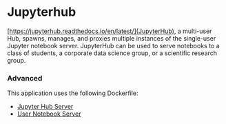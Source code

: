 # Jupyterhub

[https://jupyterhub.readthedocs.io/en/latest/](JupyterHub), a multi-user Hub, spawns, manages, and proxies multiple instances
of the single-user Jupyter notebook server. JupyterHub can be used to serve
notebooks to a class of students, a corporate data science group, or a
scientific research group.


### Advanced
This application uses the following Dockerfile:
  - [Jupyter Hub Server](https://github.com/UNINETT/helm-charts-dockerfiles/tree/dd8c1bc/jupyterhub/server/Dockerfile)
  - [User Notebook Server](https://github.com/UNINETT/helm-charts-dockerfiles/tree/dd8c1bc/jupyterhub/singleuser/Dockerfile)
